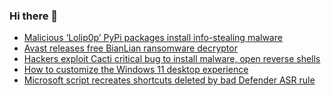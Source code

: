 ### Hi there 👋

<!--START_SECTION:feed-->
* [Malicious ‘Lolip0p’ PyPi packages install info-stealing malware](https://www.bleepingcomputer.com/news/security/malicious-lolip0p-pypi-packages-install-info-stealing-malware/)
* [Avast releases free BianLian ransomware decryptor](https://www.bleepingcomputer.com/news/security/avast-releases-free-bianlian-ransomware-decryptor/)
* [Hackers exploit Cacti critical bug to install malware, open reverse shells](https://www.bleepingcomputer.com/news/security/hackers-exploit-cacti-critical-bug-to-install-malware-open-reverse-shells/)
* [How to customize the Windows 11 desktop experience](https://www.bleepingcomputer.com/news/microsoft/how-to-customize-the-windows-11-desktop-experience/)
* [Microsoft script recreates shortcuts deleted by bad Defender ASR rule](https://www.bleepingcomputer.com/news/microsoft/microsoft-script-recreates-shortcuts-deleted-by-bad-defender-asr-rule/)
<!--END_SECTION:feed-->

<!--
**frankenk/frankenk** is a ✨ _special_ ✨ repository because its `README.md` (this file) appears on your GitHub profile.

Here are some ideas to get you started:

- 🔭 I’m currently working on ...
- 🌱 I’m currently learning ...
- 👯 I’m looking to collaborate on ...
- 🤔 I’m looking for help with ...
- 💬 Ask me about ...
- 📫 How to reach me: ...
- 😄 Pronouns: ...
- ⚡ Fun fact: ...
-->




